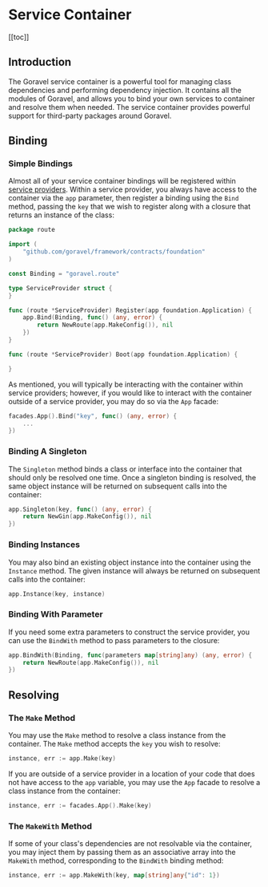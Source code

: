 # Service Container

[[toc]]

## Introduction

The Goravel service container is a powerful tool for managing class dependencies and performing dependency injection. It contains all the modules of Goravel, and allows you to bind your own services to container and resolve them when needed. The service container provides powerful support for third-party packages around Goravel.

## Binding

### Simple Bindings

Almost all of your service container bindings will be registered within [service providers](./service-providers.md). Within a service provider, you always have access to the container via the `app` parameter, then register a binding using the `Bind` method, passing the `key` that we wish to register along with a closure that returns an instance of the class:

```go
package route

import (
	"github.com/goravel/framework/contracts/foundation"
)

const Binding = "goravel.route"

type ServiceProvider struct {
}

func (route *ServiceProvider) Register(app foundation.Application) {
	app.Bind(Binding, func() (any, error) {
		return NewRoute(app.MakeConfig()), nil
	})
}

func (route *ServiceProvider) Boot(app foundation.Application) {

}
```

As mentioned, you will typically be interacting with the container within service providers; however, if you would like to interact with the container outside of a service provider, you may do so via the `App` facade:

```go
facades.App().Bind("key", func() (any, error) {
    ...
})
```

### Binding A Singleton

The `Singleton` method binds a class or interface into the container that should only be resolved one time. Once a singleton binding is resolved, the same object instance will be returned on subsequent calls into the container:

```go
app.Singleton(key, func() (any, error) {
    return NewGin(app.MakeConfig()), nil
})
```

### Binding Instances

You may also bind an existing object instance into the container using the `Instance` method. The given instance will always be returned on subsequent calls into the container:

```go
app.Instance(key, instance)
```

### Binding With Parameter

If you need some extra parameters to construct the service provider, you can use the `BindWith` method to pass parameters to the closure:

```go
app.BindWith(Binding, func(parameters map[string]any) (any, error) {
    return NewRoute(app.MakeConfig()), nil
})
```

## Resolving

### The `Make` Method

You may use the `Make` method to resolve a class instance from the container. The `Make` method accepts the `key` you wish to resolve:

```go
instance, err := app.Make(key)
```

If you are outside of a service provider in a location of your code that does not have access to the `app` variable, you may use the `App` facade to resolve a class instance from the container:

```go
instance, err := facades.App().Make(key)
```

### The `MakeWith` Method

If some of your class's dependencies are not resolvable via the container, you may inject them by passing them as an associative array into the `MakeWith` method, corresponding to the `BindWith` binding method:

```go
instance, err := app.MakeWith(key, map[string]any{"id": 1})
```
